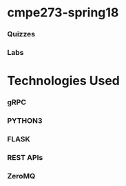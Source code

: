 # cmpe273-spring18

### Quizzes </br>
### Labs </br>

# Technologies Used
### gRPC
### PYTHON3
### FLASK
### REST APIs
### ZeroMQ

